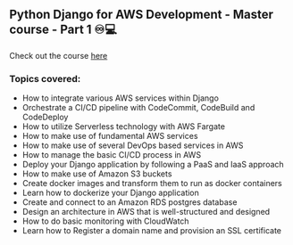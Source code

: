 ## Python Django for AWS Development - Master course - Part 1 ♾️💻

Check out the course [here](https://www.udemy.com/course/python-django-for-aws-development-mastery-course-part-1/)

### Topics covered:
* How to integrate various AWS services within Django
* Orchestrate a CI/CD pipeline with CodeCommit, CodeBuild and CodeDeploy
* How to utilize Serverless technology with AWS Fargate
* How to make use of fundamental AWS services
* How to make use of several DevOps based services in AWS
* How to manage the basic CI/CD process in AWS
* Deploy your Django application by following a PaaS and IaaS approach
* How to make use of Amazon S3 buckets
* Create docker images and transform them to run as docker containers
* Learn how to dockerize your Django application
* Create and connect to an Amazon RDS postgres database
* Design an architecture in AWS that is well-structured and designed
* How to do basic monitoring with CloudWatch
* Learn how to Register a domain name and provision an SSL certificate
